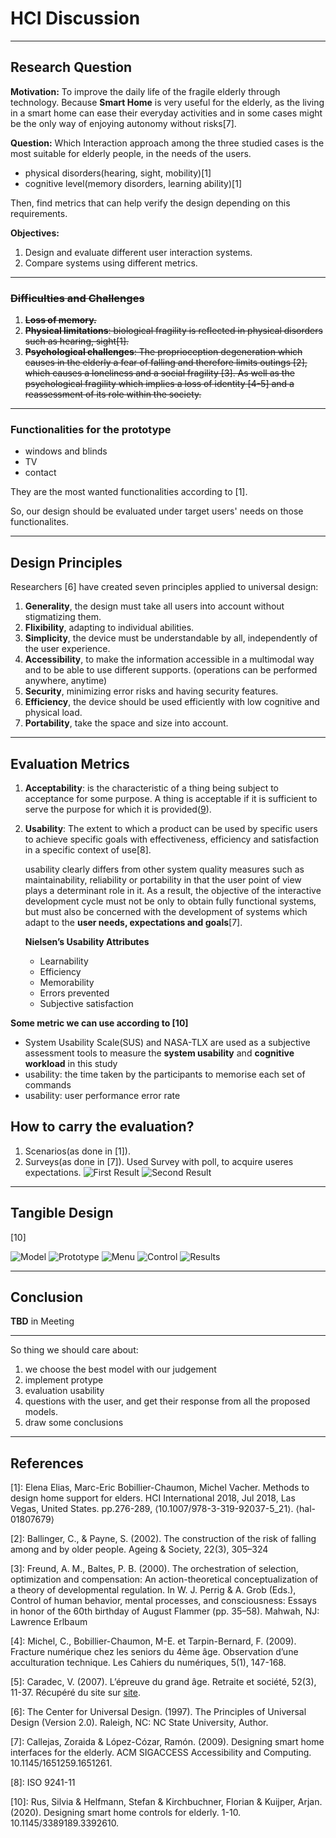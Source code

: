 # HCI Discussion

---

## Research Question

**Motivation:** To improve the daily life of the fragile elderly through technology. Because **Smart Home** is very useful for the elderly, as the living in a smart home can ease their everyday activities and in some cases might be the only way of enjoying autonomy without risks[7].

**Question:** Which Interaction approach among the three studied cases is the most suitable for elderly people, in the needs of the users. 
- physical disorders(hearing, sight, mobility)[1]
- cognitive level(memory disorders, learning ability)[1]

Then, find metrics that can help verify the design depending on this requirements.

**Objectives:** 
1. Design and evaluate different user interaction systems.
2. Compare systems using different metrics.
   
---

### ~~Difficulties and Challenges~~

1. ~~**Loss of memory.**~~
2. ~~**Physical limitations**: biological fragility is reflected in physical disorders such as hearing, sight[1].~~
3. ~~**Psychological challenges**: The proprioception degeneration which causes in the elderly a fear of falling and therefore limits outings [2], which causes a loneliness and a social fragility [3]. As well as the psychological fragility which implies a loss of identity [4-5] and a reassessment of its role within the society.~~

---

### Functionalities for the prototype

- windows and blinds
- TV
- contact

They are the most wanted functionalities according to [1].

So, our design should be evaluated under target users' needs on those functionalites.

---

## Design Principles

Researchers [6] have created seven principles applied to universal design:

1. **Generality**, the design must take all users into account without stigmatizing them.
2. **Flixibility**, adapting to individual abilities.
3. **Simplicity**, the device must be understandable by all, independently of the user experience.
4. **Accessibility**, to make the information accessible in a multimodal way and to be able to use different supports. (operations can be performed anywhere, anytime)
5. **Security**, minimizing error risks and having security features.
6. **Efficiency**, the device should be used efficiently
with low cognitive and physical load.
7. **Portability**, take the space and size into account.

<!-- Other researchers[1] considered the design procedure as an iterative approach starting with needs analysis, defining specifications, design, and evaluation. And used scenarios, modelling, to project in the use of the device and to identify the desired features and interaction modes. -->

<!-- ### Designing Smart Home Controls for Elderly

Design requirements appropriate in the context of designing Smart Home controls for elderly[9]:
1. **Ease of use** Input modalities should be simple and easily recognized.
2. **Easy to handle** Product should have a reasonable size - not too small for elderly to handle, not too large to be unwieldy.
3. **No required knowledge** of the controlled devices internal workings, Product comes configured with the most common use-cases - or professional setup is provided.
4. **Not bound to a specific area** Users should be able to use the product from all places inside the house, they usually would want to use it from.
5. **Immediate feedback**, Product provides the user with information that their input did indeed change something;
6. **General purpose**, Product should be able to work with many different devices within it’s scope and not end up as one of many remote controls.
7. **Privacy** Product should not listen to the user’s every action, like speech and gesture recognition do, which could give elderly an uncomfortable feeling of being monitored. -->

---

## Evaluation Metrics

1. **Acceptability**:  is the characteristic of a thing being subject to acceptance for some purpose. A thing is acceptable if it is sufficient to serve the purpose for which it is provided([9]).
   
2. **Usability**: The extent to which a product can be used by specific users to achieve specific goals 
with effectiveness, efficiency and satisfaction in a specific context of use[8].
   
   usability clearly differs from other system quality measures such as maintainability, reliability or portability in that the user point of view plays a determinant role in it. As a result, the objective of the interactive development cycle must not be only to obtain fully functional systems, but must also be concerned with the development of systems which adapt to the **user needs, expectations and goals**[7].

    **Nielsen’s Usability Attributes**
   - Learnability 
   - Efficiency
   - Memorability
   - Errors prevented
   - Subjective satisfaction
   
**Some metric we can use according to [10]**
  - System Usability Scale(SUS) and NASA-TLX are used as a subjective assessment tools to measure the **system usability** and **cognitive workload** in this study
  - usability: the time taken by the participants to memorise each set of commands 
  - usability: user performance error rate

## How to carry the evaluation?

1. Scenarios(as done in [1]).
2. Surveys(as done in [7]).
Used Survey with poll, to acquire useres expectations.
![First Result](/img/Res1.png)
![Second Result](/img/Res2.png)
---

## Tangible Design
[10]

![Model](/img/2Res1.png)
![Prototype](/img/2Res2.png)
![Menu](/img/2Res3.png)
![Control](/img/2Res4.png)
![Results](/img/2Res5.png)

---

## Conclusion

**TBD** in Meeting

---

So thing we should care about:

   1. we choose the best model with our judgement
   2. implement protype
   3. evaluation usability
   4. questions with the user, and get their response from all the proposed models.
   5. draw some conclusions 

---

## References

[1]: Elena Elias, Marc-Eric Bobillier-Chaumon, Michel Vacher. Methods to design home support for elders. HCI International 2018, Jul 2018, Las Vegas, United States. pp.276-289, ⟨10.1007/978-3-319-92037-5_21⟩. ⟨hal-01807679⟩

[2]: Ballinger, C., & Payne, S. (2002). The construction of the risk of falling among and by older
people. Ageing & Society, 22(3), 305–324

[3]: Freund, A. M., Baltes, P. B. (2000). The orchestration of selection, optimization and compensation: An action-theoretical conceptualization of a theory of developmental regulation.
In W. J. Perrig & A. Grob (Eds.), Control of human behavior, mental processes, and
consciousness: Essays in honor of the 60th birthday of August Flammer (pp. 35–58).
Mahwah, NJ: Lawrence Erlbaum

[4]: Michel, C., Bobillier-Chaumon, M-E. et Tarpin-Bernard, F. (2009). Fracture numérique chez les seniors du 4ème âge. Observation d’une acculturation technique. Les Cahiers du numériques, 5(1), 147-168.

[5]: Caradec, V. (2007). L’épreuve du grand âge. Retraite et société, 52(3), 11-37. Récupéré du site sur [site](http://www.cairn.info/revue-retraite-et-societe-2007-3-page-11).

[6]: The Center for Universal Design. (1997). The Principles of Universal Design (Version 2.0). Raleigh, NC: NC State University, Author.

[7]: Callejas, Zoraida & López-Cózar, Ramón. (2009). Designing smart home interfaces for the elderly. ACM SIGACCESS Accessibility and Computing. 10.1145/1651259.1651261. 

[8]: ISO  9241-11

[9]: https://en.wikipedia.org/wiki/Acceptability

[10]: Rus, Silvia & Helfmann, Stefan & Kirchbuchner, Florian & Kuijper, Arjan. (2020). Designing smart home controls for elderly. 1-10. 10.1145/3389189.3392610. 

